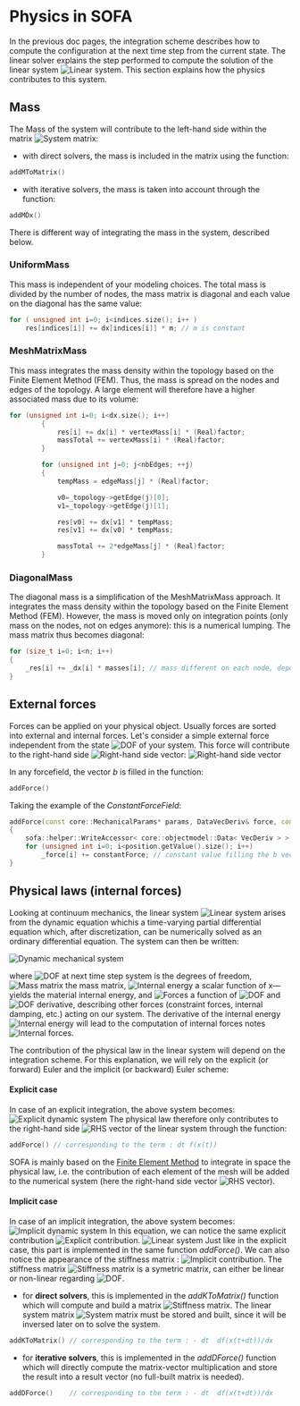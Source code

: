 Physics in SOFA
===============

In the previous doc pages, the integration scheme describes how to compute the configuration at the next time step from the current state. The linear solver explains the step performed to compute the solution of the linear system <img src="https://latex.codecogs.com/gif.latex?$$\mathbf{A}x=b$$" title="Linear system" />. This section explains how the physics contributes to this system.

Mass
----

The Mass of the system will contribute to the left-hand side within the matrix <img src="https://latex.codecogs.com/gif.latex?$$\mathbf{A}$$" title="System matrix" />:

* with direct solvers, the mass is included in the matrix using the function:
``` cpp
addMToMatrix()
```
* with iterative solvers, the mass is taken into account through the function:
``` cpp
addMDx()
```

There is different way of integrating the mass in the system, described below.


### UniformMass ###

This mass is independent of your modeling choices. The total mass is divided by the number of nodes, the mass matrix is diagonal and each value on the diagonal has the same value:
``` cpp
for ( unsigned int i=0; i<indices.size(); i++ )
    res[indices[i]] += dx[indices[i]] * m; // m is constant
```


### MeshMatrixMass ###

This mass integrates the mass density within the topology based on the Finite Element Method (FEM). Thus, the mass is spread on the nodes and edges of the topology. A large element will therefore have a higher associated mass due to its volume:
``` cpp
for (unsigned int i=0; i<dx.size(); i++)
        {
            res[i] += dx[i] * vertexMass[i] * (Real)factor;
            massTotal += vertexMass[i] * (Real)factor;
        }

        for (unsigned int j=0; j<nbEdges; ++j)
        {
            tempMass = edgeMass[j] * (Real)factor;

            v0=_topology->getEdge(j)[0];
            v1=_topology->getEdge(j)[1];

            res[v0] += dx[v1] * tempMass;
            res[v1] += dx[v0] * tempMass;

            massTotal += 2*edgeMass[j] * (Real)factor;
        }
```

### DiagonalMass ###

The diagonal mass is a simplification of the MeshMatrixMass approach. It integrates the mass density within the topology based on the Finite Element Method (FEM). However, the mass is moved only on integration points (only mass on the nodes, not on edges anymore): this is a numerical lumping. The mass matrix thus becomes diagonal:
``` cpp
for (size_t i=0; i<n; i++)
{
    _res[i] += _dx[i] * masses[i]; // mass different on each node, depending on the topology
}
```



External forces
---------------

Forces can be applied on your physical object. Usually forces are sorted into external and internal forces. Let's consider a simple external force independent from the state <img src="https://latex.codecogs.com/gif.latex?$$x$$" title="DOF" /> of your system. This force will contribute to the right-hand side <img src="https://latex.codecogs.com/gif.latex?$$b$$" title="Right-hand side vector" />: <img src="https://latex.codecogs.com/gif.latex?$$\mathbf{A}x=b=f_{ext}$$" title="Right-hand side vector" />

In any forcefield, the vector *b* is filled in the function:
``` cpp
addForce()
```

Taking the example of the *ConstantForceField*:
``` cpp
addForce(const core::MechanicalParams* params, DataVecDeriv& force, const DataVecCoord& position, const DataVecDeriv&)
{
    sofa::helper::WriteAccessor< core::objectmodel::Data< VecDeriv > > _force = force;
	for (unsigned int i=0; i<position.getValue().size(); i++)
		_force[i] += constantForce; // constant value filling the b vector
}
```


Physical laws (internal forces)
-------------------------------

Looking at continuum mechanics, the linear system <img src="https://latex.codecogs.com/gif.latex?$$\mathbf{A}x=b$$" title="Linear system" /> arises from the dynamic equation whichis a time-varying partial differential equation which, after discretization, can be numerically solved as an ordinary differential equation. The system can then be written:

<img src="https://latex.codecogs.com/gif.latex?$$\mathbf{M}\ddot{x}=f_{ext}-\textstyle\frac{\partial%20E}{\partial%20x}$$" title="Dynamic mechanical system" />

where <img src="https://latex.codecogs.com/gif.latex?$$x$$" title="DOF at next time step system" /> is the degrees of freedom, <img src="https://latex.codecogs.com/gif.latex?$$\mathbf{M}$$" title="Mass matrix" /> the mass matrix, <img src="https://latex.codecogs.com/gif.latex?$$E$$" title="Internal energy" /> a scalar function of x—yields the material internal energy, and <img src="https://latex.codecogs.com/gif.latex?$$f$$" title="Forces" /> a function of <img src="https://latex.codecogs.com/gif.latex?$$x$$" title="DOF" /> and <img src="https://latex.codecogs.com/gif.latex?$$\dot{x}$$" title="DOF derivative" />, describing other forces (constraint forces, internal damping, etc.) acting on our system. The derivative of the internal energy <img src="https://latex.codecogs.com/gif.latex?$$E$$" title="Internal energy" /> will lead to the computation of internal forces notes <img src="https://latex.codecogs.com/gif.latex?$$f=-\textstyle\frac{\partial%20E}{\partial%20x}$$" title="Internal forces" />.

The contribution of the physical law in the linear system will depend on the integration scheme. For this explanation, we will rely on the explicit (or forward) Euler and the implicit (or backward) Euler scheme:

#### Explicit case ####

In case of an explicit integration, the above system becomes:
<img src="https://latex.codecogs.com/gif.latex?$$\mathbf{M}\Delta%20v=dt\left(f(x(t))\right)$$" title="Explicit dynamic system" />
The physical law therefore only contributes to the right-hand side <img src="https://latex.codecogs.com/gif.latex?$$b$$" title="RHS vector" /> of the linear system through the function:

``` cpp
addForce() // corresponding to the term : dt f(x(t))
```
SOFA is mainly based on the [Finite Element Method](https://en.wikipedia.org/wiki/Finite_element_method) to integrate in space the physical law, i.e. the contribution of each element of the mesh will be added to the numerical system (here the right-hand side vector <img src="https://latex.codecogs.com/gif.latex?$$b$$" title="RHS vector" />). 


#### Implicit case ####

In case of an implicit integration, the above system becomes:
<img src="https://latex.codecogs.com/gif.latex?$$\mathbf{M}\Delta%20v=dt\left(f(x(t))+\textstyle\frac{\partial%20f}{\partial%20x}\Delta%20x+\textstyle\frac{\partial%20f}{\partial%20v}\Delta%20v\right)$$" title="Implicit dynamic system" />
In this equation, we can notice the same explicit contribution <img src="https://latex.codecogs.com/gif.latex?$$dt\left(f(x(t))\right)$$" title="Explicit contribution" />. <img src="https://latex.codecogs.com/gif.latex?$$\mathbf{A}x=b$$" title="Linear system" /> Just like in the explicit case, this part is implemented in the same function _addForce()_. We can also notice the appearance of the stiffness matrix : <img src="https://latex.codecogs.com/gif.latex?$$\mathbf{K}_{ij}=\textstyle\frac{\partial%20f_i}{\partial%20x_j}$$" title="Implicit contribution" />. The stiffness matrix <img src="https://latex.codecogs.com/gif.latex?$$\mathbf{K}$$" title="Stiffness matrix" /> is a symetric matrix, can either be linear or non-linear regarding <img src="https://latex.codecogs.com/gif.latex?$$x$$" title="DOF" />.


* for **direct solvers**, this is implemented in the *addKToMatrix()* function which will compute and build a matrix <img src="https://latex.codecogs.com/gif.latex?$$\mathbf{K}$$" title="Stiffness matrix" />. The linear system matrix <img src="https://latex.codecogs.com/gif.latex?$$\mathbf{A}$$" title="System matrix" /> must be stored and built, since it will be inversed later on to solve the system.
``` cpp
addKToMatrix() // corresponding to the term : - dt  df(x(t+dt))/dx
```
* for **iterative solvers**, this is implemented in the *addDForce()* function which will directly compute the matrix-vector multiplication and store the result into a result vector (no full-built matrix is needed).
``` cpp
addDForce()    // corresponding to the term : - dt  df(x(t+dt))/dx
```

